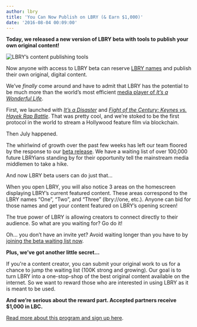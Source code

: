 ```yaml
---
author: lbry
title: 'You Can Now Publish on LBRY (& Earn $1,000)'
date: '2016-08-04 00:09:00'
---
```

**Today, we released a new version of LBRY beta with tools to publish your own original content!**

![LBRY’s content publishing tools](/img/news/publish.png)

Now anyone with access to LBRY beta can reserve [LBRY names](https://lbry.io/what#naming) and publish their own original, digital content. 

We’ve *finally* come around and have to admit that LBRY has the potential to be much more than the world’s most efficient [media player of *It’s a Wonderful Life*](https://lbry.io/news/our-christmas-surprise).

First, we launched with [*It’s a Disaster*](lbry://itsadisaster) and [*Fight of the Century: Keynes vs. Hayek Rap Battle*](lbry://keynesvhayek). That was pretty cool, and we’re stoked to be the first protocol in the world to stream a Hollywood feature film via blockchain.

Then July happened.

The whirlwind of growth over the past few weeks has left our team floored by the response to our [beta release](https://lbry.io/news/beta-live-declare-independence-big-media). We have a waiting list of over 100,000 future LBRYians standing by for their opportunity tell the mainstream media middlemen to take a hike. 

And now LBRY beta users can do just that…

When you open LBRY, you will also notice 3 areas on the homescreen displaying LBRY’s current featured content. These areas correspond to the LBRY names “One”, “Two”, and “Three” (lbry://one, etc.). Anyone can bid for those names and get your content featured on LBRY’s opening screen!

The true power of LBRY is allowing creators to connect directly to their audience. So what are you waiting for? Go do it!

Oh… you don’t have an invite yet? Avoid waiting longer than you have to by [joining the beta waiting list now](https://lbry.io/get). 

**Plus, we’ve got another little secret…**

If you're a content creator, you can submit your original work to us for a chance to jump the waiting list (100K strong and growing). Our goal is to turn LBRY into a one-stop-shop of the best original content available on the internet. So we want to reward those who are interested in using LBRY as it is meant to be used.

**And we’re serious about the reward part. Accepted partners receive $1,000 in LBC.** 

[Read more about this program and sign up here](https://lbry.io/publish). 

